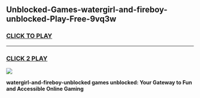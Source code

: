 
## Unblocked-Games-watergirl-and-fireboy-unblocked-Play-Free-9vq3w
<h3>
<a href="https://premium76.site?title=watergirl-and-fireboy-unblocked&ref=23A">CLICK TO PLAY</a></h3>
<hr>

<h3>
<a href="https://premium76.site?title=watergirl-and-fireboy-unblocked&ref=23A">CLICK 2 PLAY</a>
  
</h3>

<a href="https://premium76.site?title=watergirl-and-fireboy-unblocked&ref=23A"><img src="https://clearcache.store/games.png"></a>


**watergirl-and-fireboy-unblocked games unblocked: Your Gateway to Fun and Accessible Online Gaming**
